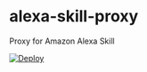 # alexa-skill-proxy
Proxy for Amazon Alexa Skill

[![Deploy](https://www.herokucdn.com/deploy/button.svg)](https://heroku.com/deploy?template=https://github.com/anandkumarpatel/alexa-skill-proxy/tree/master)
